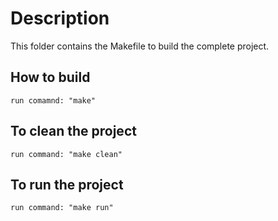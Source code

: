 
# Description 

This folder contains the Makefile to build the complete project.

## How to build

	run comamnd: "make"

## To clean the project

	run command: "make clean"

## To run the project

	run command: "make run"

